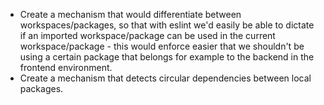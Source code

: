 - Create a mechanism that would differentiate between workspaces/packages, so that with eslint we'd easily be able to dictate if an imported workspace/package can be used in the current workspace/package - this would enforce easier that we shouldn't be using a certain package that belongs for example to the backend in the frontend environment.
- Create a mechanism that detects circular dependencies between local packages.
